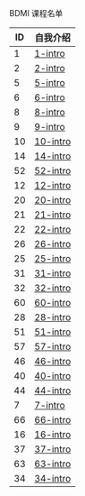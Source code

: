 BDMI 课程名单

| ID   | 自我介绍 |
| ---- | -------- |
|   1   |    [1-intro](1.md)      |
|   2    |    [2-intro](2.md)                      |
|   5    |    [5-intro](5.md)           |
|   6   |    [6-intro](6.md)         |
|   8    |    [8-intro](8.md)           |
|   9    |    [9-intro](9.md)           |
|   10    |    [10-intro](10.md)           |
|   14    |    [14-intro](14.md)           |
|   52    |    [52-intro](52.md)           |
|   12    |    [12-intro](12.md)           |
|   20   |    [20-intro](20.md)         |
|   21    |    [21-intro](21.md)                      |
|   22    |    [22-intro](22.md)                      |
|   26   |    [26-intro](26.md)                      |
|   25   |    [25-intro](25.md)                      |
|   31   |    [31-intro](31.md)  |
|   32   |   [32-intro](32.md)  |
| 60 |  [60-intro](60.md) |
| 28 |    [28-intro](28.md)     |
| 51 |  [51-intro](51.md)|
| 57 |    [57-intro](57.md)     |
| 46 |[46-intro](46.md)  |
| 40 |[40-intro](40.md)|
| 44 |[44-intro](44.md)|
| 7  |[7-intro](7.md) |
| 66 |  [66-intro](66.md)|
|   16   |    [16-intro](16.md)      |
|  37  |    [37-intro](37.md)      |
|  63  |    [63-intro](63.md)      |
|  34  |    [34-intro](34.md)      |
